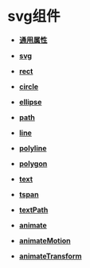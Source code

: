 # svg组件



- **[通用属性](js-components-svg-common-attributes.md)**

- **[svg](js-components-svg.md)**

- **[rect](js-components-svg-rect.md)**

- **[circle](js-components-svg-circle.md)**

- **[ellipse](js-components-svg-ellipse.md)**

- **[path](js-components-svg-path.md)**

- **[line](js-components-svg-line.md)**

- **[polyline](js-components-svg-polyline.md)**

- **[polygon](js-components-svg-polygon.md)**

- **[text](js-components-svg-text.md)**

- **[tspan](js-components-svg-tspan.md)**

- **[textPath](js-components-svg-textpath.md)**

- **[animate](js-components-svg-animate.md)**

- **[animateMotion](js-components-svg-animatemotion.md)**

- **[animateTransform](js-components-svg-animatetransform.md)**